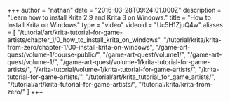 +++
author = "nathan"
date = "2016-03-28T09:24:01.000Z"
description = "Learn how to install Krita 2.9 and Krita 3 on Windows."
title = "How to Install Krita on Windows"
type = "video"
videoid = "Uc5H1ZjuQ4w"
aliases = [
    "/tutorial/art/krita-tutorial-for-game-artists/chapter_1/0_how_to_install_krita_on_windows",
    "/tutorial/krita/krita-from-zero/chapter-1/00-install-krita-on-windows",
    "/game-art-quest/volume-1/course-public/",
    "/game-art-quest/volume1/",
    "/game-art-quest/volume-1/",
    "/game-art-quest/volume-1/krita-tutorial-for-game-artists/",
    "/krita-tutorial/volume-1/krita-tutorial-for-game-artists/",
    "/krita-tutorial-for-game-artists/",
    "/tutorial/art/krita_tutorial_for_game_artists/",
    "/tutorial/art/krita-tutorial-for-game-artists/",
    "/tutorial/krita/krita-from-zero/"
]
+++
